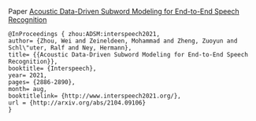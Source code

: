 Paper [Acoustic Data-Driven Subword Modeling for End-to-End Speech Recognition](https://www-i6.informatik.rwth-aachen.de/publications/downloader.php?id=1185&row=pdf)

```
@InProceedings { zhou:ADSM:interspeech2021,
author= {Zhou, Wei and Zeineldeen, Mohammad and Zheng, Zuoyun and Schl\"uter, Ralf and Ney, Hermann},
title= {{Acoustic Data-Driven Subword Modeling for End-to-End Speech Recognition}},
booktitle= {Interspeech},
year= 2021,
pages= {2886-2890},
month= aug,
booktitlelink= {http://www.interspeech2021.org/},
url = {http://arxiv.org/abs/2104.09106}
}
```

